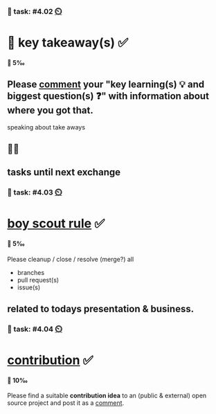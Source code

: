 ### 💪 task: #4.02 [⏲️](https://youtu.be/1gQJUjgCqrU)

# 🏢 key takeaway(s) ✅

#### 🏅 5‰

Please [comment](https://github.com/digital-sustainability/module-eoss-hs22-sandbox/issues/55) your "key learning(s) 💡 and biggest question(s) ❓" with information about where you got that.
--
speaking about take aways

## 🧑‍🎓

tasks until next exchange
--
### 💪 task: #4.03 [⏲️](https://youtu.be/1gQJUjgCqrU)

# [boy scout rule](https://clean-code-developer.com/grades/grade-1-red/#Boy_Scout_Rule) ✅

#### 🏅 5‰

Please cleanup / close / resolve (merge?) all 

- branches
- pull request(s)
- issue(s)

related to todays presentation & business.
--
### 💪 task: #4.04 [⏲️](https://youtu.be/1gQJUjgCqrU)

# [contribution](https://opensource.guide/how-to-contribute/#finding-a-project-to-contribute-to) ✅

#### 🏅 10‰

Please find a suitable **contribution idea** to an (public & external) open source project and post it as a [comment](https://github.com/digital-sustainability/module-eoss-hs22-sandbox/issues/56).